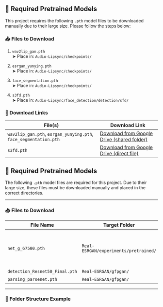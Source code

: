 ## 🔧 Required Pretrained Models

This project requires the following `.pth` model files to be downloaded manually due to their large size. Please follow the steps below:

### 📥 Files to Download

1. `wav2lip_gan.pth`  
   ➤ Place in: `Audio-Lipsync/checkpoints/`

2. `esrgan_yunying.pth`  
   ➤ Place in: `Audio-Lipsync/checkpoints/`

3. `face_segmentation.pth`  
   ➤ Place in: `Audio-Lipsync/checkpoints/`

4. `s3fd.pth`  
   ➤ Place in: `Audio-Lipsync/face_detection/detection/sfd/`

### 🔗 Download Links

| File(s) | Download Link |
|--------|----------------|
| `wav2lip_gan.pth`, `esrgan_yunying.pth`, `face_segmentation.pth` | [Download from Google Drive (shared folder)](https://drive.google.com/drive/folders/1tB_uz-TYMePRMZzrDMdShWUZZ0JK3SIZ) |
| `s3fd.pth` | [Download from Google Drive (direct file)](https://drive.google.com/file/d/1uNLYCPFFmO-og3WSHyFytJQLLYOwH5uY/view) |



## 🔧 Required Pretrained Models

The following `.pth` model files are required for this project. Due to their large size, these files must be downloaded manually and placed in the correct directories.

---

### 📥 Files to Download

| File Name                     | Target Folder                             | Download Link |
|------------------------------|--------------------------------------------|---------------|
| `net_g_67500.pth`            | `Real-ESRGAN/experiments/pretrained/`     | [Download][(https://drive.google.com/file/d/1m7QxSDH4tu-u94qD-YcCHT0ZUVpW1NZS/view?usp=sharing](https://drive.google.com/file/d/1Al8lEpnx2K-kDX7zL2DBcAuDnSKXACPb/view)) |
| `detection_Resnet50_Final.pth` | `Real-ESRGAN/gfpgan/`                    | [Download](https://drive.google.com/file/d/1TZGEzU6cTIlW-nygZTr2Jjz_L9zxJfnR/view?usp=sharing) |
| `parsing_parsenet.pth`       | `Real-ESRGAN/gfpgan/`                      | [Download](https://drive.google.com/file/d/1vIYXZ3o31nbSz_0dz0ZqW4M1PNrrVJQh/view?usp=sharing) |

---

### 🧭 Folder Structure Example





